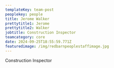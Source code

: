 ```yaml
---
templateKey: team-post
peoplekey: people
title: Jerome Walker
prettytitle1: Jerome
prettytitle2: Walker
jobtitle: Construction Inspector
teamcategory: core
date: 2024-09-25T18:55:59.771Z
featuredimage: /img/redbarnpeoplestaffimage.jpg
---
```

Construction Inspector